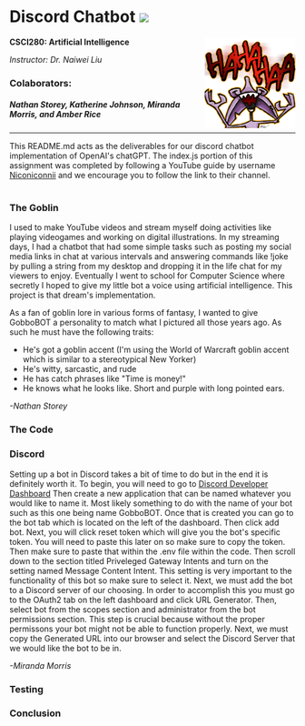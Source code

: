 # Discord Chatbot <img height="20" src="https://pnggrid.com/wp-content/uploads/2021/05/Discord-Logo-Circle-2048x2048.png"/>


**CSCI280: Artificial Intelligence**
<img align="right" height="160" src="https://github.com/storeyware/Discord-Chatbot/blob/main/gobCackle.png?raw=true" alt="image of GobboBOT, a goblin cackling in the air"/>

*Instructor: Dr. Naiwei Liu*

### Colaborators:
##### Nathan Storey, Katherine Johnson, Miranda Morris, and Amber Rice

---

This README.md acts as the deliverables for our discord chatbot implementation of OpenAI's chatGPT. The index.js portion of this assignment was completed by following a YouTube guide by username [Niconiconnii](https://www.youtube.com/watch?v=hkMWVrhGorI) and we encourage you to follow the link to their channel.
#

### The Goblin
I used to make YouTube videos and stream myself doing activities like playing videogames and working on digital illustrations. In my streaming days, I had a chatbot that had some simple tasks such as posting my social media links in chat at various intervals and answering commands like !joke by pulling a string from my desktop and dropping it in the life chat for my viewers to enjoy. Eventually I went to school for Computer Science where secretly I hoped to give my little bot a voice using artificial intelligence. This project is that dream's implementation.

As a fan of goblin lore in various forms of fantasy, I wanted to give GobboBOT a personality to match what I pictured all those years ago. As such he must have the following traits:
- He's got a goblin accent (I'm using the World of Warcraft goblin accent which is similar to a stereotypical New Yorker)
- He's witty, sarcastic, and rude
- He has catch phrases like "Time is money!"
- He knows what he looks like. Short and purple with long pointed ears.

*-Nathan Storey*

### The Code
<!-- start with walking through the guide in the youtube link perhaps? We'll have to talk about openAI and show snippits of the code. Particularly the prompt. -->

### Discord
<!-- A guide on how to set the bot up in discord. --> <!-- For this section, I went from 2:05-3:10 in the video tutorial-->
Setting up a bot in Discord takes a bit of time to do but in the end it is definitely worth it. To begin, you will need to go to [Discord Developer Dashboard](https://discord.com/developers/applications) Then create a new application that can be named whatever you would like to name it. Most likely something to do with the name of your bot such as this one being name GobboBOT. Once that is created you can go to the bot tab which is located on the left of the dashboard. Then click add bot. Next, you will click reset token which will give you the bot's specific token. You will need to paste this later on so make sure to copy the token. Then make sure to paste that within the .env file within the code. Then scroll down to the section titled Priveleged Gateway Intents and turn on the setting named Message Content Intent. This setting is very important to the functionality of this bot so make sure to select it. Next, we must add the bot to a Discord server of our choosing. In order to accomplish this you must go to the OAuth2 tab on the left dashboard and click URL Generator. Then, select bot from the scopes section and administrator from the bot permissions section. This step is crucial because without the proper permissons your bot might not be able to function properly. Next, we must copy the Generated URL into our browser and select the Discord Server that we would like the bot to be in. 

*-Miranda Morris*

### Testing
<!-- examples of testing trials. Feel free to use the screenshots i posted in discord. I had to write out several different versions of the prompt. Ask me questions!-->

### Conclusion
<!-- shit idk.. suggestions? -->
